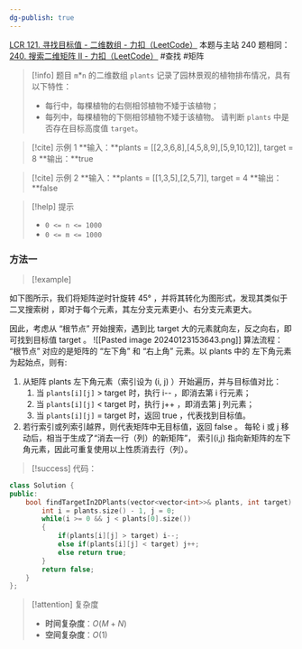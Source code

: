 ```yaml
---
dg-publish: true
---
```

[LCR 121. 寻找目标值 - 二维数组 - 力扣（LeetCode）](https://leetcode.cn/problems/er-wei-shu-zu-zhong-de-cha-zhao-lcof/description/)
本题与主站 240 题相同：[240. 搜索二维矩阵 II - 力扣（LeetCode）](https://leetcode.cn/problems/search-a-2d-matrix-ii/description/)
#查找 #矩阵 
> [!info] 题目
> `m`*`n` 的二维数组 `plants` 记录了园林景观的植物排布情况，具有以下特性：
> - 每行中，每棵植物的右侧相邻植物不矮于该植物；
> - 每列中，每棵植物的下侧相邻植物不矮于该植物。
请判断 `plants` 中是否存在目标高度值 `target`。

> [!cite] 示例 1
> **输入：**plants = [[2,3,6,8],[4,5,8,9],[5,9,10,12]], target = 8
**输出：**true

> [!cite] 示例 2
> **输入：**plants = [[1,3,5],[2,5,7]], target = 4
**输出：**false

> [!help] 提示
> - `0 <= n <= 1000`
> - `0 <= m <= 1000`
### 方法一
> [!example] 

如下图所示，我们将矩阵逆时针旋转 45° ，并将其转化为图形式，发现其类似于 二叉搜索树 ，即对于每个元素，其左分支元素更小、右分支元素更大。

因此，考虑从 “根节点” 开始搜索，遇到比 target 大的元素就向左，反之向右，即可找到目标值 target 。
![[Pasted image 20240123153643.png]]
算法流程：
“根节点” 对应的是矩阵的 “左下角” 和 “右上角” 元素。以 plants 中的 左下角元素 为起始点，则有:
1. 从矩阵 plants 左下角元素（索引设为 (i, j) ）开始遍历，并与目标值对比：
	1. 当 `plants[i][j]` > target 时，执行 i-- ，即消去第 i 行元素；
	2. 当 `plants[i][j]` < target 时，执行 j++ ，即消去第 j 列元素；
	3. 当 `plants[i][j]` = target 时，返回 true ，代表找到目标值。
2. 若行索引或列索引越界，则代表矩阵中无目标值，返回 false 。
每轮 i 或 j 移动后，相当于生成了“消去一行（列）的新矩阵”， 索引(i,j) 指向新矩阵的左下角元素，因此可重复使用以上性质消去行（列）。

> [!success] 代码：
```cpp
class Solution {
public:
    bool findTargetIn2DPlants(vector<vector<int>>& plants, int target) {
        int i = plants.size() - 1, j = 0;
        while(i >= 0 && j < plants[0].size())
        {
            if(plants[i][j] > target) i--;
            else if(plants[i][j] < target) j++;
            else return true;
        }
        return false;
    }
};
```
> [!attention] 复杂度
> - **时间复杂度**：$O(M+N)$
> - **空间复杂度**：$O(1)$

